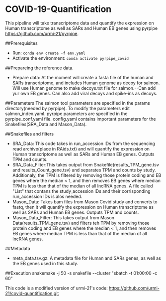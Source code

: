 # COVID-19-Quantification
This pipeline will take transcriptome data and quantify the expression on Human transcriptome as well as SARs and Human EB genes using pyrpipe https://github.com/urmi-21/pyrpipe.

##Prerequisites
* Run: `conda env create -f env.yaml`
* Activate the environment: `conda activate pyrpipe_covid`


##Prepareing the reference data. 
* Prepare data: At the moment will create a fasta file of the human and SARs transcriptome, and includes Human genome as decoy for salmon. Will use Human genome to make decoys.txt file for salmon.--Can add yur own EB genes. Can also add viral decoys and spike-ins as decoys. 


##Parameters
The salmon tool parameters are specified in the params directory(needed by pyrpipe). To modify the parameters edit salmon_index.yaml. pyrpipe parameters are specified in the pyrpipe_conf.yaml file. config.yaml contains important parameters for the Snakefiles(SRA_Data and Mason_Data). 

##Snakefiles and filters
* SRA_Data: This code takes in run_accession IDs from the sequencing read archive(place in RAids.txt) and will quantify the expression on Human transcriptome as well as SARs and Human EB genes. Outputs TPM and counts. 
* SRA_Data_Filter:This takes output from Snakefile(results_TPM_gene.tsv and results_Count_gene.tsv) and separates TPM and counts by study. Additionaly, the TPM is filtered by removing those protein coding and EB genes where the median < 1, and then removes EB genes where median TPM is less than that of the median of all lncRNA genes. A file called "List" that contans the study_accession IDs and their corrisponding run_accession IDs is alos needed. 
* Mason_Data: Takes bam files from Mason Covid study and converts to fastq, then it will quantify the expression on Human transcriptome as well as SARs and Human EB genes. Outputs TPM and counts.
* Mason_Data_Filter: This takes output from Mason Data(results_TPM_gene.tsv) and filters teh TPM by removing those protein coding and EB genes where the median < 1, and then removes EB genes where median TPM is less than that of the median of all lncRNA genes. 

##Metadata
* meta_data.tsv.gz: A metadata file for Human and SARs genes, as well as the EB genes used in this study. 



##Execution 
snakemake -j 50 -s snakefile --cluster "sbatch -t 01:00:00 -c 60"

This code is a modified version of urmi-21's code: https://github.com/urmi-21/covid-quantification.git





